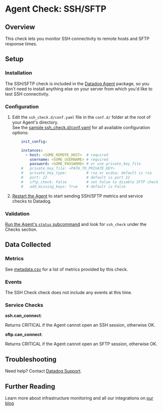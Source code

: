 # Agent Check: SSH/SFTP

## Overview

This check lets you monitor SSH connectivity to remote hosts and SFTP response times.

## Setup
### Installation

The SSH/SFTP check is included in the [Datadog Agent][1] package, so you don't need to install anything else on your server from which you'd like to test SSH connectivity.

### Configuration

1. Edit the `ssh_check.d/conf.yaml` file in the `conf.d/` folder at the root of your Agent's directory.  
    See the [sample ssh_check.d/conf.yaml][2] for all available configuration options:

    ```yaml
        init_config:

        instances:
          - host: <SOME_REMOTE_HOST>  # required
            username: <SOME_USERNAME> # required
            password: <SOME_PASSWORD> # or use private_key_file
        #   private_key_file: <PATH_TO_PRIVATE_KEY>
        #   private_key_type:         # rsa or ecdsa; default is rsa
        #   port: 22                  # default is port 22
        #   sftp_check: False         # set False to disable SFTP check; default is True
        #   add_missing_keys: True    # default is False
    ```

2. [Restart the Agent][3] to start sending SSH/SFTP metrics and service checks to Datadog.

### Validation

[Run the Agent's `status` subcommand][4] and look for `ssh_check` under the Checks section.

## Data Collected
### Metrics

See [metadata.csv][5] for a list of metrics provided by this check.

### Events
The SSH Check check does not include any events at this time.

### Service Checks

**ssh.can_connect**:

Returns CRITICAL if the Agent cannot open an SSH session, otherwise OK.

**sftp.can_connect**:

Returns CRITICAL if the Agent cannot open an SFTP session, otherwise OK.

## Troubleshooting
Need help? Contact [Datadog Support][6].

## Further Reading
Learn more about infrastructure monitoring and all our integrations on [our blog][7]


[1]: https://app.datadoghq.com/account/settings#agent
[2]: https://github.com/DataDog/integrations-core/blob/master/ssh_check/conf.yaml.example
[3]: https://docs.datadoghq.com/agent/faq/agent-commands/#start-stop-restart-the-agent
[4]: https://docs.datadoghq.com/agent/faq/agent-commands/#agent-status-and-information
[5]: https://github.com/DataDog/integrations-core/blob/master/ssh_check/metadata.csv
[6]: http://docs.datadoghq.com/help/
[7]: https://www.datadoghq.com/blog/
